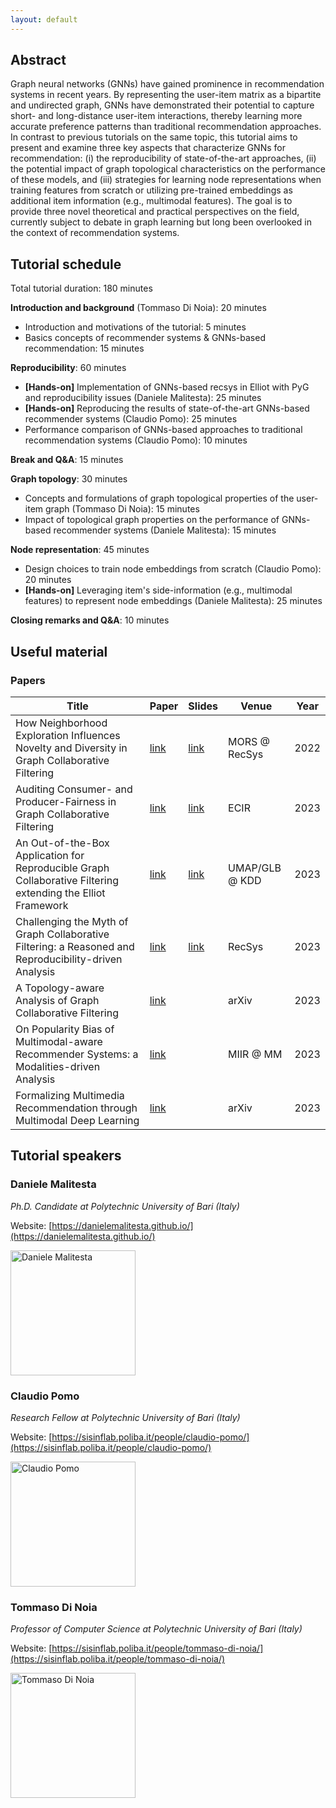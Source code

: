 ```yaml
---
layout: default
---
```


## Abstract

Graph neural networks (GNNs) have gained prominence in recommendation systems in recent years. By representing the user-item matrix as a bipartite and undirected graph, GNNs have demonstrated their potential to capture short- and long-distance user-item interactions, thereby learning more accurate preference patterns than traditional recommendation approaches. In contrast to previous tutorials on the same topic, this tutorial aims to present and examine three key aspects that characterize GNNs for recommendation: (i) the reproducibility of state-of-the-art approaches, (ii) the potential impact of graph topological characteristics on the performance of these models, and (iii) strategies for learning node representations when training features from scratch or utilizing pre-trained embeddings as additional item information (e.g., multimodal features). The goal is to provide three novel theoretical and practical perspectives on the field, currently subject to debate in graph learning but long been overlooked in the context of recommendation systems.

## Tutorial schedule

Total tutorial duration: 180 minutes

**Introduction and background** (Tommaso Di Noia): 20 minutes

+ Introduction and motivations of the tutorial: 5 minutes
+ Basics concepts of recommender systems & GNNs-based recommendation: 15 minutes

**Reproducibility**: 60 minutes

+ **[Hands-on]** Implementation of GNNs-based recsys in Elliot with PyG and reproducibility issues (Daniele Malitesta): 25 minutes
+ **[Hands-on]** Reproducing the results of state-of-the-art GNNs-based recommender systems (Claudio Pomo): 25 minutes
+ Performance comparison of GNNs-based approaches to traditional recommendation systems (Claudio Pomo): 10 minutes

**Break and Q&A**: 15 minutes

**Graph topology**: 30 minutes

+ Concepts and formulations of graph topological properties of the user-item graph (Tommaso Di Noia): 15 minutes
+ Impact of topological graph properties on the performance of GNNs-based recommender systems (Daniele Malitesta): 15 minutes

**Node representation**: 45 minutes

+ Design choices to train node embeddings from scratch (Claudio Pomo): 20 minutes
+ **[Hands-on]** Leveraging item's side-information (e.g., multimodal features) to represent node embeddings (Daniele Malitesta): 25 minutes

**Closing remarks and Q&A**: 10 minutes

## Useful material

### Papers

| Title | Paper                                                                                                                                                                                     | Slides                                                                                     | Venue          | Year |
|---|-------------------------------------------------------------------------------------------------------------------------------------------------------------------------------------------|--------------------------------------------------------------------------------------------|----------------|---|
| How Neighborhood Exploration Influences Novelty and Diversity in Graph Collaborative Filtering | [link](https://ceur-ws.org/Vol-3268/paper7.pdf)                                                                                                                                           | [link](https://drive.google.com/file/d/1oTLRPdW2DhY9WvPDYZmUVrvgvvcyd6n7/view?usp=sharing) | MORS @ RecSys  | 2022 |
| Auditing Consumer- and Producer-Fairness in Graph Collaborative Filtering | [link](https://www.researchgate.net/publication/366200699_Auditing_Consumer-_and_Producer-Fairness_in_Graph_Collaborative_Filtering)                                                      | [link](https://drive.google.com/file/d/1EmxrMplPd96Pkm3MFQm_0OXdaKi3pkNW/view?usp=sharing) | ECIR           | 2023 |
| An Out-of-the-Box Application for Reproducible Graph Collaborative Filtering extending the Elliot Framework | [link](https://graph-learning-benchmarks.github.io/assets/papers/glb2023/An_Out_of_the_Box_Application_for_Reproducible_Graph_Collaborative_Filtering_extending_the_Elliot_Framework.pdf) | [link](https://drive.google.com/file/d/1xd053ZUXyWQK2rIkI86AU3edorvYEPMK/view?usp=sharing) | UMAP/GLB @ KDD | 2023 |
| Challenging the Myth of Graph Collaborative Filtering: a Reasoned and Reproducibility-driven Analysis | [link](https://arxiv.org/pdf/2308.00404.pdf)                                                                                                                                              | [link](https://www.slideshare.net/DanieleMalitesta/recsys2023-challenging-the-myth-of-graph-collaborative-filtering-a-reasoned-and-reproducibilitydriven-analysis)                                                                                   | RecSys         | 2023 |
| A Topology-aware Analysis of Graph Collaborative Filtering | [link](https://arxiv.org/pdf/2308.10778v1.pdf)                                                                                                                                            |                                                                                            | arXiv          | 2023 |
| On Popularity Bias of Multimodal-aware Recommender Systems: a Modalities-driven Analysis | [link](https://arxiv.org/pdf/2308.12911.pdf)                                                                                                                                              |                                                                                            | MIIR @ MM      | 2023 |
| Formalizing Multimedia Recommendation through Multimodal Deep Learning | [link](https://arxiv.org/pdf/2309.05273.pdf)                                                                                                                                                                                  |                                                                                            | arXiv          | 2023 |

## Tutorial speakers

### Daniele Malitesta

_Ph.D. Candidate at Polytechnic University of Bari (Italy)_

Website: [https://danielemalitesta.github.io/](https://danielemalitesta.github.io/)

<img src="https://danielemalitesta.github.io/images/profilo_new.jpeg" alt="Daniele Malitesta"  width="200"/>

### Claudio Pomo

_Research Fellow at Polytechnic University of Bari (Italy)_

Website: [https://sisinflab.poliba.it/people/claudio-pomo/](https://sisinflab.poliba.it/people/claudio-pomo/)

<img src="https://sisinflab.poliba.it/wp-content/uploads/2020/07/image2-1197215127-scaled.jpg" alt="Claudio Pomo"  width="200"/>

### Tommaso Di Noia

_Professor of Computer Science at Polytechnic University of Bari (Italy)_

Website: [https://sisinflab.poliba.it/people/tommaso-di-noia/](https://sisinflab.poliba.it/people/tommaso-di-noia/)

<img src="https://sisinflab.poliba.it/wp-content/uploads/2020/07/t_dinoia-506699224-315x270.png" alt="Tommaso Di Noia"  width="200"/>